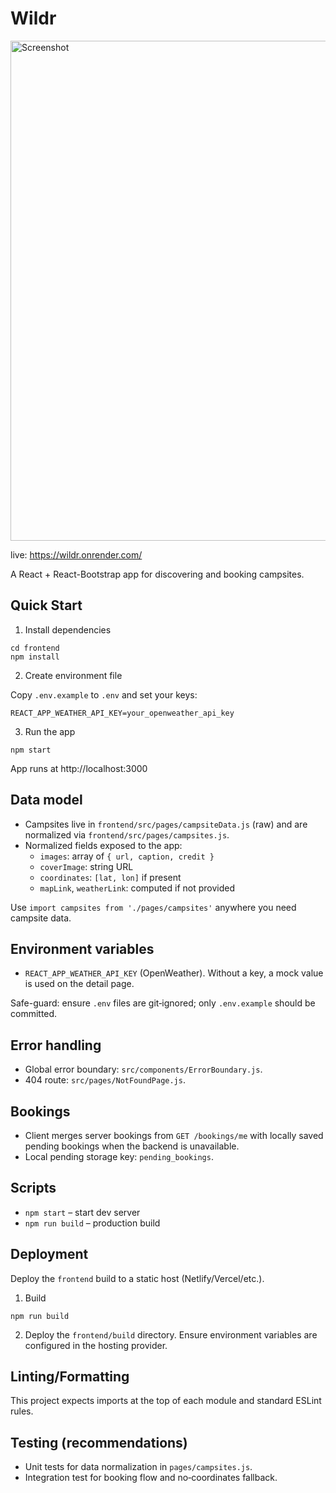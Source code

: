  # Wildr
<img src="frontend\public\img\website.png" width="800" alt="Screenshot">

live: https://wildr.onrender.com/

A React + React-Bootstrap app for discovering and booking campsites.

## Quick Start

1) Install dependencies

```
cd frontend
npm install
```

2) Create environment file

Copy `.env.example` to `.env` and set your keys:

```
REACT_APP_WEATHER_API_KEY=your_openweather_api_key
```

3) Run the app

```
npm start
```

App runs at http://localhost:3000

## Data model

- Campsites live in `frontend/src/pages/campsiteData.js` (raw) and are normalized via `frontend/src/pages/campsites.js`.
- Normalized fields exposed to the app:
  - `images`: array of `{ url, caption, credit }`
  - `coverImage`: string URL
  - `coordinates`: `[lat, lon]` if present
  - `mapLink`, `weatherLink`: computed if not provided

Use `import campsites from './pages/campsites'` anywhere you need campsite data.

## Environment variables

- `REACT_APP_WEATHER_API_KEY` (OpenWeather). Without a key, a mock value is used on the detail page.

Safe-guard: ensure `.env` files are git‑ignored; only `.env.example` should be committed.

## Error handling

- Global error boundary: `src/components/ErrorBoundary.js`.
- 404 route: `src/pages/NotFoundPage.js`.

## Bookings

- Client merges server bookings from `GET /bookings/me` with locally saved pending bookings when the backend is unavailable.
- Local pending storage key: `pending_bookings`.

## Scripts

- `npm start` – start dev server
- `npm run build` – production build

## Deployment

Deploy the `frontend` build to a static host (Netlify/Vercel/etc.).

1) Build

```
npm run build
```

2) Deploy the `frontend/build` directory. Ensure environment variables are configured in the hosting provider.

## Linting/Formatting

This project expects imports at the top of each module and standard ESLint rules.

## Testing (recommendations)

- Unit tests for data normalization in `pages/campsites.js`.
- Integration test for booking flow and no‑coordinates fallback.

